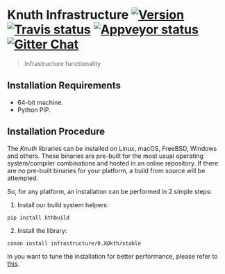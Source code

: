 # Knuth Infrastructure <a target="_blank" href="http://semver.org">![Version][badge.version]</a> <a target="_blank" href="https://travis-ci.org/knuth/infrastructure">![Travis status][badge.Travis]</a> <a target="_blank" href="https://ci.appveyor.com/project/knuth/infrastructure">![Appveyor status][badge.Appveyor]</a> <a target="_blank" href="https://gitter.im/knuth/Lobby">![Gitter Chat][badge.Gitter]</a>

> Infrastructure functionality


## Installation Requirements

- 64-bit machine.
- Python PIP.

## Installation Procedure

The *Knuth* libraries can be installed on Linux, macOS, FreeBSD, Windows and others. These binaries are pre-built for the most usual operating system/compiler combinations and hosted in an online repository. If there are no pre-built binaries for your platform, a build from source will be attempted.

So, for any platform, an installation can be performed in 2 simple steps:

1. Install our build system helpers:
```
pip install kthbuild
```

2. Install the library:

```
conan install infrastructure/0.X@kth/stable 
```

In you want to tune the installation for better performance, please refer to [this](https://knuth.github.io/docfx/content/user_guide/installation.html#advanced-installation).


<!-- Links -->
[badge.Appveyor]: https://ci.appveyor.com/api/projects/status/github/knuth/infrastructure?svg=true&branch=dev
[badge.Gitter]: https://img.shields.io/badge/gitter-join%20chat-blue.svg
[badge.Travis]: https://travis-ci.org/knuth/infrastructure.svg?branch=master
[badge.version]: https://badge.fury.io/gh/knuth%2Finfrastructure.svg

[CMake]: http://www.cmake.org
[Doxygen]: http://www.doxygen.org
[eRuby]: http://en.wikipedia.org/wiki/ERuby
[Hana.docs]: http://boostorg.github.io/hana
[Hana.wiki]: https://github.com/boostorg/hana/wiki
[Homebrew formula]: https://github.com/Homebrew/homebrew-infrastructure/blob/master/Formula/hana.rb


